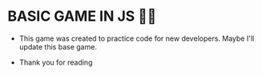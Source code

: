 # BASIC GAME IN JS 🧑‍💻

- This game was created to practice code for new developers. Maybe I'll update this base game.

- Thank you for reading
